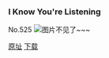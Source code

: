 ### I Know You're Listening
No.525
![图片不见了~~~](https://imgs.xkcd.com/comics/i_know_youre_listening.png)

[原址](https://xkcd.com//525) [下载](https://imgs.xkcd.com/comics/i_know_youre_listening.png)

